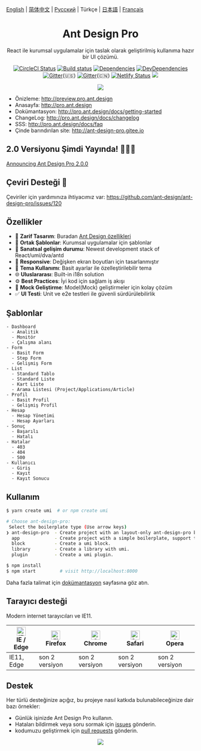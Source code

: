 [English](./README.md) | [简体中文](./README.zh-CN.md) | [Русский](./README.ru-RU.md) | Türkçe | [日本語](./README.ja-JP.md) | [Français](./README.fr-FR.md)

<h1 align="center">Ant Design Pro</h1>

<div align="center">

React ile kurumsal uygulamalar için taslak olarak geliştirilmiş kullanıma hazır bir UI çözümü.

[![CircleCI Status](https://circleci.com/gh/ant-design/ant-design-pro.svg?style=svg)](https://circleci.com/gh/ant-design/ant-design-pro/) [![Build status](https://ci.appveyor.com/api/projects/status/67fxu2by3ibvqtat/branch/master?svg=true)](https://ci.appveyor.com/project/afc163/ant-design-pro/branch/master) [![Dependencies](https://img.shields.io/david/ant-design/ant-design-pro.svg)](https://david-dm.org/ant-design/ant-design-pro) [![DevDependencies](https://img.shields.io/david/dev/ant-design/ant-design-pro.svg)](https://david-dm.org/ant-design/ant-design-pro?type=dev) [![Gitter](https://img.shields.io/gitter/room/ant-design/pro-english.svg)](https://gitter.im/ant-design/pro-english?utm_source=badge&utm_medium=badge&utm_campaign=pr-badge)(🇺🇸) [![Gitter](https://img.shields.io/gitter/room/ant-design/ant-design-pro.svg?style=flat-square)](https://gitter.im/ant-design/ant-design-pro?utm_source=badge&utm_medium=badge&utm_campaign=pr-badge)(🇨🇳) [![Netlify Status](https://api.netlify.com/api/v1/badges/f2fd24cf-5fa1-4a80-be3a-0dbe72b44c90/deploy-status)](https://app.netlify.com/sites/ant-design-pro/deploys) ![](https://badgen.net/badge/icon/Ant%20Design?icon=https://gw.alipayobjects.com/zos/antfincdn/Pp4WPgVDB3/KDpgvguMpGfqaHPjicRK.svg&label)

![](https://user-images.githubusercontent.com/8186664/44953195-581e3d80-aec4-11e8-8dcb-54b9db38ec11.png)

</div>

- Önizleme: http://preview.pro.ant.design
- Anasayfa: http://pro.ant.design
- Dokümantasyon: http://pro.ant.design/docs/getting-started
- ChangeLog: http://pro.ant.design/docs/changelog
- SSS: http://pro.ant.design/docs/faq
- Çinde barındırılan site: http://ant-design-pro.gitee.io

## 2.0 Versiyonu Şimdi Yayında! 🎉🎉🎉

[Announcing Ant Design Pro 2.0.0](https://medium.com/ant-design/beautiful-and-powerful-ant-design-pro-2-0-release-51358da5af95)

## Çeviri Desteği :loudspeaker:

Çeviriler için yardımınıza ihtiyacımız var: https://github.com/ant-design/ant-design-pro/issues/120

## Özellikler

- :gem: **Zarif Tasarım**: Buradan [Ant Design özellikleri](http://ant.design/)
- :triangular_ruler: **Ortak Şablonlar**: Kurumsal uygulamalar için şablonlar
- :rocket: **Sanatsal gelişim durumu**: Newest development stack of React/umi/dva/antd
- :iphone: **Responsive**: Değişken ekran boyutları için tasarlanmıştır
- :art: **Tema Kullanımı**: Basit ayarlar ile özelleştirilebilir tema
- :globe_with_meridians: **Uluslararası**: Built-in i18n solution
- :gear: **Best Practices**: İyi kod için sağlam iş akışı
- :1234: **Mock Geliştirme**: Model(Mock) geliştirmeler için kolay çözüm
- :white_check_mark: **UI Testi**: Unit ve e2e testleri ile güvenli sürdürülebilirlik

## Şablonlar

```
- Dashboard
  - Analitik
  - Monitör
  - Çalışma alanı
- Form
  - Basit Form
  - Step Form
  - Gelişmiş Form
- List
  - Standard Tablo
  - Standard Liste
  - Kart Liste
  - Arama Listesi (Project/Applications/Article)
- Profil
  - Basit Profil
  - Gelişmiş Profil
- Hesap
  - Hesap Yönetimi
  - Hesap Ayarları
- Sonuç
  - Başarılı
  - Hatalı
- Hatalar
  - 403
  - 404
  - 500
- Kullanıcı
  - Giriş
  - Kayıt
  - Kayıt Sonucu
```

## Kullanım

```bash
$ yarn create umi  # or npm create umi

# Choose ant-design-pro:
 Select the boilerplate type (Use arrow keys)
❯ ant-design-pro  - Create project with an layout-only ant-design-pro boilerplate, use together with umi block.
  app             - Create project with a simple boilerplate, support typescript.
  block           - Create a umi block.
  library         - Create a library with umi.
  plugin          - Create a umi plugin.

$ npm install
$ npm start         # visit http://localhost:8000
```

Daha fazla talimat için [dokümantasyon](http://pro.ant.design/docs/getting-started) sayfasına göz atın.

## Tarayıcı desteği

Modern internet tarayıcıları ve IE11.

| [<img src="https://raw.githubusercontent.com/alrra/browser-logos/master/src/edge/edge_48x48.png" alt="IE / Edge" width="24px" height="24px" />](http://godban.github.io/browsers-support-badges/)</br>IE / Edge | [<img src="https://raw.githubusercontent.com/alrra/browser-logos/master/src/firefox/firefox_48x48.png" alt="Firefox" width="24px" height="24px" />](http://godban.github.io/browsers-support-badges/)</br>Firefox | [<img src="https://raw.githubusercontent.com/alrra/browser-logos/master/src/chrome/chrome_48x48.png" alt="Chrome" width="24px" height="24px" />](http://godban.github.io/browsers-support-badges/)</br>Chrome | [<img src="https://raw.githubusercontent.com/alrra/browser-logos/master/src/safari/safari_48x48.png" alt="Safari" width="24px" height="24px" />](http://godban.github.io/browsers-support-badges/)</br>Safari | [<img src="https://raw.githubusercontent.com/alrra/browser-logos/master/src/opera/opera_48x48.png" alt="Opera" width="24px" height="24px" />](http://godban.github.io/browsers-support-badges/)</br>Opera |
| --- | --- | --- | --- | --- |
| IE11, Edge | son 2 versiyon | son 2 versiyon | son 2 versiyon | son 2 versiyon |

## Destek

Her türlü desteğinize açığız, bu projeye nasıl katkıda bulunabileceğinize dair bazı örnekler:

- Günlük işinizde Ant Design Pro kullanın.
- Hataları bildirmek veya soru sormak için [issues](http://github.com/ant-design/ant-design-pro/issues) gönderin.
- kodumuzu geliştirmek için [pull requests](http://github.com/ant-design/ant-design-pro/pulls) gönderin.

<div align="center">
   <a href="https://www.netlify.com">
    <img src="https://www.netlify.com/img/global/badges/netlify-color-bg.svg"/>
  </a>
</div>
